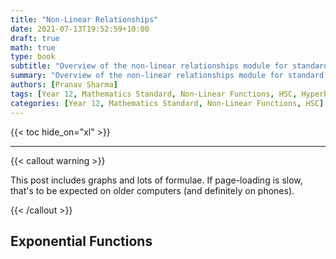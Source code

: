 ```yaml
---
title: "Non-Linear Relationships"
date: 2021-07-13T19:52:59+10:00
draft: true
math: true
type: book
subtitle: "Overview of the non-linear relationships module for standard mathematics."
summary: "Overview of the non-linear relationships module for standard mathematics."
authors: [Pranav Sharma]
tags: [Year 12, Mathematics Standard, Non-Linear Functions, HSC, Hyperbola, Parabola]
categories: [Year 12, Mathematics Standard, Non-Linear Functions, HSC]
---
```


{{< toc hide_on="xl" >}}

---

{{< callout warning >}}

This post includes graphs and lots of formulae. If page-loading is slow, that's to be expected on older computers (and definitely on phones).

{{< /callout >}}

## Exponential Functions

